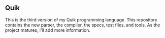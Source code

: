 ## Quik

This is the third version of my Quik programming language. This repository contains the new parser, the compiler, the specs, test files, and tools. As the project matures, I'll add more information.
